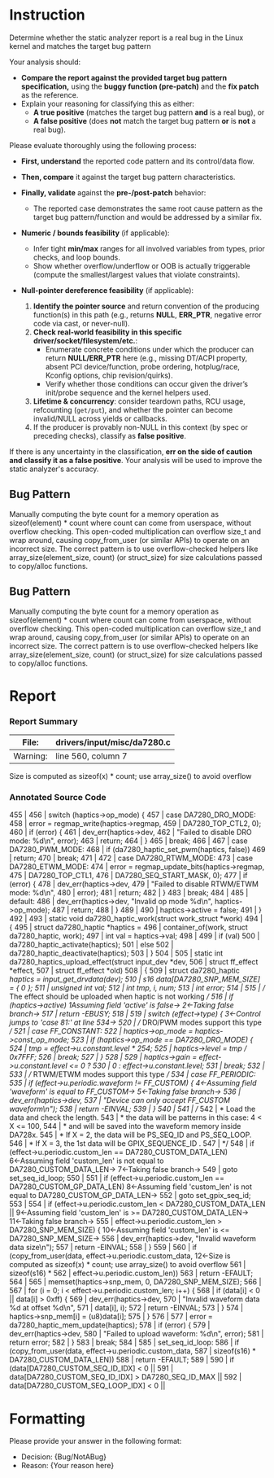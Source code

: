 # Instruction

Determine whether the static analyzer report is a real bug in the Linux kernel and matches the target bug pattern

Your analysis should:
- **Compare the report against the provided target bug pattern specification,** using the **buggy function (pre-patch)** and the **fix patch** as the reference.
- Explain your reasoning for classifying this as either:
  - **A true positive** (matches the target bug pattern **and** is a real bug), or
  - **A false positive** (does **not** match the target bug pattern **or** is **not** a real bug).

Please evaluate thoroughly using the following process:

- **First, understand** the reported code pattern and its control/data flow.
- **Then, compare** it against the target bug pattern characteristics.
- **Finally, validate** against the **pre-/post-patch** behavior:
  - The reported case demonstrates the same root cause pattern as the target bug pattern/function and would be addressed by a similar fix.

- **Numeric / bounds feasibility** (if applicable):
  - Infer tight **min/max** ranges for all involved variables from types, prior checks, and loop bounds.
  - Show whether overflow/underflow or OOB is actually triggerable (compute the smallest/largest values that violate constraints).

- **Null-pointer dereference feasibility** (if applicable):
  1. **Identify the pointer source** and return convention of the producing function(s) in this path (e.g., returns **NULL**, **ERR_PTR**, negative error code via cast, or never-null).
  2. **Check real-world feasibility in this specific driver/socket/filesystem/etc.**:
     - Enumerate concrete conditions under which the producer can return **NULL/ERR_PTR** here (e.g., missing DT/ACPI property, absent PCI device/function, probe ordering, hotplug/race, Kconfig options, chip revision/quirks).
     - Verify whether those conditions can occur given the driver’s init/probe sequence and the kernel helpers used.
  3. **Lifetime & concurrency**: consider teardown paths, RCU usage, refcounting (`get/put`), and whether the pointer can become invalid/NULL across yields or callbacks.
  4. If the producer is provably non-NULL in this context (by spec or preceding checks), classify as **false positive**.

If there is any uncertainty in the classification, **err on the side of caution and classify it as a false positive**. Your analysis will be used to improve the static analyzer's accuracy.

## Bug Pattern

Manually computing the byte count for a memory operation as sizeof(element) * count where count can come from userspace, without overflow checking. This open-coded multiplication can overflow size_t and wrap around, causing copy_from_user (or similar APIs) to operate on an incorrect size. The correct pattern is to use overflow-checked helpers like array_size(element_size, count) (or struct_size) for size calculations passed to copy/alloc functions.

## Bug Pattern

Manually computing the byte count for a memory operation as sizeof(element) * count where count can come from userspace, without overflow checking. This open-coded multiplication can overflow size_t and wrap around, causing copy_from_user (or similar APIs) to operate on an incorrect size. The correct pattern is to use overflow-checked helpers like array_size(element_size, count) (or struct_size) for size calculations passed to copy/alloc functions.

# Report

### Report Summary

File:| drivers/input/misc/da7280.c
---|---
Warning:| line 560, column 7
Size is computed as sizeof(x) * count; use array_size() to avoid overflow

### Annotated Source Code


455   |
456   |  switch (haptics->op_mode) {
457   |  case DA7280_DRO_MODE:
458   | 		error = regmap_write(haptics->regmap,
459   |  DA7280_TOP_CTL2, 0);
460   |  if (error) {
461   |  dev_err(haptics->dev,
462   |  "Failed to disable DRO mode: %d\n", error);
463   |  return;
464   | 		}
465   |  break;
466   |
467   |  case DA7280_PWM_MODE:
468   |  if (da7280_haptic_set_pwm(haptics, false))
469   |  return;
470   |  break;
471   |
472   |  case DA7280_RTWM_MODE:
473   |  case DA7280_ETWM_MODE:
474   | 		error = regmap_update_bits(haptics->regmap,
475   |  DA7280_TOP_CTL1,
476   |  DA7280_SEQ_START_MASK, 0);
477   |  if (error) {
478   |  dev_err(haptics->dev,
479   |  "Failed to disable RTWM/ETWM mode: %d\n",
480   |  error);
481   |  return;
482   | 		}
483   |  break;
484   |
485   |  default:
486   |  dev_err(haptics->dev, "Invalid op mode %d\n", haptics->op_mode);
487   |  return;
488   | 	}
489   |
490   | 	haptics->active = false;
491   | }
492   |
493   | static void da7280_haptic_work(struct work_struct *work)
494   | {
495   |  struct da7280_haptic *haptics =
496   |  container_of(work, struct da7280_haptic, work);
497   |  int val = haptics->val;
498   |
499   |  if (val)
500   | 		da7280_haptic_activate(haptics);
501   |  else
502   | 		da7280_haptic_deactivate(haptics);
503   | }
504   |
505   | static int da7280_haptics_upload_effect(struct input_dev *dev,
506   |  struct ff_effect *effect,
507   |  struct ff_effect *old)
508   | {
509   |  struct da7280_haptic *haptics = input_get_drvdata(dev);
510   | 	s16 data[DA7280_SNP_MEM_SIZE] = { 0 };
511   |  unsigned int val;
512   |  int tmp, i, num;
513   |  int error;
514   |
515   |  /* The effect should be uploaded when haptic is not working */
516   |  if (haptics->active)
    1Assuming field 'active' is false→
    2←Taking false branch→
517   |  return -EBUSY;
518   |
519   |  switch (effect->type) {
    3←Control jumps to 'case 81:'  at line 534→
520   |  /* DRO/PWM modes support this type */
521   |  case FF_CONSTANT:
522   | 		haptics->op_mode = haptics->const_op_mode;
523   |  if (haptics->op_mode == DA7280_DRO_MODE) {
524   | 			tmp = effect->u.constant.level * 254;
525   | 			haptics->level = tmp / 0x7FFF;
526   |  break;
527   | 		}
528   |
529   | 		haptics->gain =	effect->u.constant.level <= 0 ?
530   | 					0 : effect->u.constant.level;
531   |  break;
532   |
533   |  /* RTWM/ETWM modes support this type */
534   |  case FF_PERIODIC:
535   |  if (effect->u.periodic.waveform != FF_CUSTOM) {
    4←Assuming field 'waveform' is equal to FF_CUSTOM→
    5←Taking false branch→
536   |  dev_err(haptics->dev,
537   |  "Device can only accept FF_CUSTOM waveform\n");
538   |  return -EINVAL;
539   | 		}
540   |
541   |  /*
542   |  * Load the data and check the length.
543   |  * the data will be patterns in this case: 4 < X <= 100,
544   |  * and will be saved into the waveform memory inside DA728x.
545   |  * If X = 2, the data will be PS_SEQ_ID and PS_SEQ_LOOP.
546   |  * If X = 3, the 1st data will be GPIX_SEQUENCE_ID .
547   |  */
548   |  if (effect->u.periodic.custom_len == DA7280_CUSTOM_DATA_LEN)
    6←Assuming field 'custom_len' is not equal to DA7280_CUSTOM_DATA_LEN→
    7←Taking false branch→
549   |  goto set_seq_id_loop;
550   |
551   |  if (effect->u.periodic.custom_len == DA7280_CUSTOM_GP_DATA_LEN)
    8←Assuming field 'custom_len' is not equal to DA7280_CUSTOM_GP_DATA_LEN→
552   |  goto set_gpix_seq_id;
553   |
554   |  if (effect->u.periodic.custom_len < DA7280_CUSTOM_DATA_LEN ||
    9←Assuming field 'custom_len' is >= DA7280_CUSTOM_DATA_LEN→
    11←Taking false branch→
555   |  effect->u.periodic.custom_len > DA7280_SNP_MEM_SIZE) {
    10←Assuming field 'custom_len' is <= DA7280_SNP_MEM_SIZE→
556   |  dev_err(haptics->dev, "Invalid waveform data size\n");
557   |  return -EINVAL;
558   | 		}
559   |
560   |  if (copy_from_user(data, effect->u.periodic.custom_data,
    12←Size is computed as sizeof(x) * count; use array_size() to avoid overflow
561   |  sizeof(s16) *
562   |  effect->u.periodic.custom_len))
563   |  return -EFAULT;
564   |
565   |  memset(haptics->snp_mem, 0, DA7280_SNP_MEM_SIZE);
566   |
567   |  for (i = 0; i < effect->u.periodic.custom_len; i++) {
568   |  if (data[i] < 0 || data[i] > 0xff) {
569   |  dev_err(haptics->dev,
570   |  "Invalid waveform data %d at offset %d\n",
571   |  data[i], i);
572   |  return -EINVAL;
573   | 			}
574   | 			haptics->snp_mem[i] = (u8)data[i];
575   | 		}
576   |
577   | 		error = da7280_haptic_mem_update(haptics);
578   |  if (error) {
579   |  dev_err(haptics->dev,
580   |  "Failed to upload waveform: %d\n", error);
581   |  return error;
582   | 		}
583   |  break;
584   |
585   | set_seq_id_loop:
586   |  if (copy_from_user(data, effect->u.periodic.custom_data,
587   |  sizeof(s16) * DA7280_CUSTOM_DATA_LEN))
588   |  return -EFAULT;
589   |
590   |  if (data[DA7280_CUSTOM_SEQ_ID_IDX] < 0 ||
591   | 		    data[DA7280_CUSTOM_SEQ_ID_IDX] > DA7280_SEQ_ID_MAX ||
592   | 		    data[DA7280_CUSTOM_SEQ_LOOP_IDX] < 0 ||

# Formatting

Please provide your answer in the following format:

- Decision: {Bug/NotABug}
- Reason: {Your reason here}
